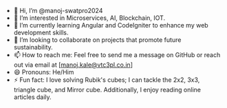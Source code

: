 - 👋 Hi, I’m @manoj-swatpro2024
- 👀 I’m interested in Microservices, AI, Blockchain, IOT.
- 🌱 I’m currently learning Angular and CodeIgniter to enhance my web development skills.
- 💞️ I’m looking to collaborate on projects that promote future sustainability.
- 📫 How to reach me: Feel free to send me a message on GitHub or reach out via email at [manoj.kale@vtc3pl.co.in]
- 😄 Pronouns: He/Him
- ⚡ Fun fact:  I love solving Rubik's cubes; I can tackle the 2x2, 3x3, triangle cube, and Mirror cube. Additionally, I enjoy reading online articles daily.

<!---
manoj-swatpro2024/manoj-swatpro2024 is a ✨ special ✨ repository because its `README.md` (this file) appears on your GitHub profile.
You can click the Preview link to take a look at your changes.
--->
